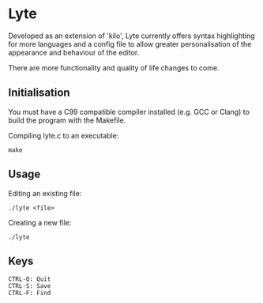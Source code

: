 # Lyte
Developed as an extension of 'kilo', Lyte currently offers syntax highlighting for more languages and a config file to allow greater personalisation of the appearance and behaviour of the editor. 

There are more functionality and quality of life changes to come.

## Initialisation
You must have a C99 compatible compiler installed (e.g. GCC or Clang) to build the program with the Makefile.

Compiling lyte.c to an executable:
```
make
```

## Usage
Editing an existing file:
```
./lyte <file>
```
Creating a new file:
```
./lyte
```

## Keys
```
CTRL-Q: Quit
CTRL-S: Save
CTRL-F: Find
```
